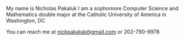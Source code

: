 My name is Nicholas Pakaluk
I am a sophomore Computer Science and Mathematics double major
at the Catholic University of America in Washington, DC

You can reach me at nickpakaluk@gmail.com or 202-790-9978
